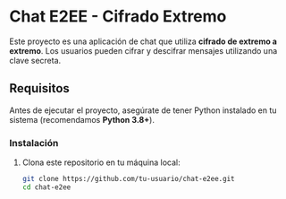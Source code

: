 # Chat E2EE - Cifrado Extremo

Este proyecto es una aplicación de chat que utiliza **cifrado de extremo a extremo**. Los usuarios pueden cifrar y descifrar mensajes utilizando una clave secreta.

## Requisitos

Antes de ejecutar el proyecto, asegúrate de tener Python instalado en tu sistema (recomendamos **Python 3.8+**).

### Instalación

1. Clona este repositorio en tu máquina local:

   ```bash
   git clone https://github.com/tu-usuario/chat-e2ee.git
   cd chat-e2ee

